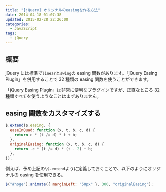 ```yaml
---
title: "[jQuery] オリジナルのeasingを作る方法"
date: 2014-04-18 01:07:38
updated: 2015-02-28 22:26:00
categories:
  - JavaScript
tags:
  - jQuery
---
```


## 概要

jQuery には標準で`linear`と`swing`の easing 関数があります。「jQuery Easing Plugin」を併用することで 32 種類の easing 関数を使うことができます。

「jQuery Easing Plugin」は非常に便利なプラグインですが、正直なところ 32 種類すべてを使うようなことはまずありません。

## easing 関数をカスタマイズする

```js
$.extend($.easing, {
  easeInQuad: function (x, t, b, c, d) {
    return c * (t /= d) * t + b;
  },
  originalEasing: function (x, t, b, c, d) {
    return -c * (t /= d) * (t - 2) + b;
  },
});
```

例えば、予め上記の`\$.extend`ように定義しておくことで、以下のようにオリジナルの easing を使用できる。

```js
$("#hoge").animate({ marginLeft: "50px" }, 300, "originalEasing");
```
